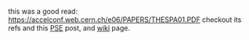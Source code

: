 this was a good read: https://accelconf.web.cern.ch/e06/PAPERS/THESPA01.PDF checkout its refs and this [PSE](https://physics.stackexchange.com/questions/426180/reference-request-conformal-cyclic-cosmology) post, and [wiki](https://en.wikipedia.org/wiki/Conformal_cyclic_cosmology#cite_ref-9) page.

